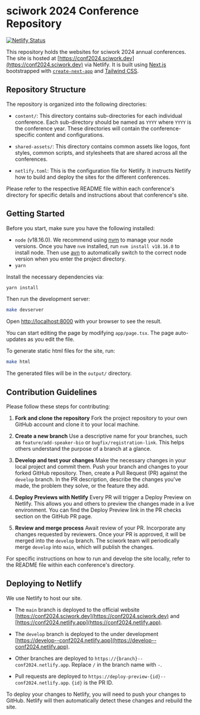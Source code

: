 # sciwork 2024 Conference Repository

[![Netlify Status](https://api.netlify.com/api/v1/badges/2b43093f-4c05-4cdb-b868-963896c28928/deploy-status)](https://app.netlify.com/sites/swconf2024/deploys)

This repository holds the websites for sciwork 2024 annual conferences. The site is hosted at [https://conf2024.sciwork.dev](https://conf2024.sciwork.dev) via Netlify. It is built using [Next.js](https://nextjs.org/) bootstrapped with [`create-next-app`](https://github.com/vercel/next.js/tree/canary/packages/create-next-app) and [Tailwind CSS](https://tailwindcss.com/).

## Repository Structure

The repository is organized into the following directories:

- `content/`: This directory contains sub-directories for each individual conference. Each sub-directory should be named as `YYYY` where `YYYY` is the conference year. These directories will contain the conference-specific content and configurations.

- `shared-assets/`: This directory contains common assets like logos, font styles, common scripts, and stylesheets that are shared across all the conferences.

- `netlify.toml`: This is the configuration file for Netlify. It instructs Netlify how to build and deploy the sites for the different conferences.

Please refer to the respective README file within each conference's directory for specific details and instructions about that conference's site.

## Getting Started

Before you start, make sure you have the following installed:

- `node` (v18.16.0). We recommend using [nvm](https://github.com/nvm-sh/nvm) to manage your node versions. Once you have `nvm` installed, run `nvm install v18.16.0` to install node. Then use [avn](https://github.com/wbyoung/avn) to automatically switch to the correct node version when you enter the project directory.
- `yarn`

Install the necessary dependencies via:

```bash
yarn install
```

Then run the development server:

```bash
make devserver
```

Open [http://localhost:8000](http://localhost:8000) with your browser to see the result.

You can start editing the page by modifying `app/page.tsx`. The page auto-updates as you edit the file.

To generate static html files for the site, run:

```bash
make html
```

The generated files will be in the `output/` directory.

## Contribution Guidelines

Please follow these steps for contributing:

1. **Fork and clone the repository**
   Fork the project repository to your own GitHub account and clone it to your local machine.

2. **Create a new branch**
   Use a descriptive name for your branches, such as `feature/add-speaker-bio` or `bugfix/registration-link`. This helps others understand the purpose of a branch at a glance.

3. **Develop and test your changes**
   Make the necessary changes in your local project and commit them. Push your branch and changes to your forked GitHub repository. Then, create a Pull Request (PR) against the `develop` branch. In the PR description, describe the changes you've made, the problem they solve, or the feature they add.

4. **Deploy Previews with Netlify**
   Every PR will trigger a Deploy Preview on Netlify. This allows you and others to preview the changes made in a live environment. You can find the Deploy Preview link in the PR checks section on the GitHub PR page.

5. **Review and merge process**
   Await review of your PR. Incorporate any changes requested by reviewers. Once your PR is approved, it will be merged into the `develop` branch. The sciwork team will periodically merge `develop` into `main`, which will publish the changes.

For specific instructions on how to run and develop the site locally, refer to the README file within each conference's directory.

## Deploying to Netlify

We use Netlify to host our site.

- The `main` branch is deployed to the official website [https://conf2024.sciwork.dev](https://conf2024.sciwork.dev) and [https://conf2024.netlify.app](https://conf2024.netlify.app).

- The `develop` branch is deployed to the under development [https://develop--conf2024.netlify.app](https://develop--conf2024.netlify.app).

- Other branches are deployed to `https://{branch}--conf2024.netlify.app`. Replace `/` in the branch name with `-`.

- Pull requests are deployed to `https://deploy-preview-{id}--conf2024.netlify.app`. `{id}` is the PR ID.

To deploy your changes to Netlify, you will need to push your changes to GitHub. Netlify will then automatically detect these changes and rebuild the site.
